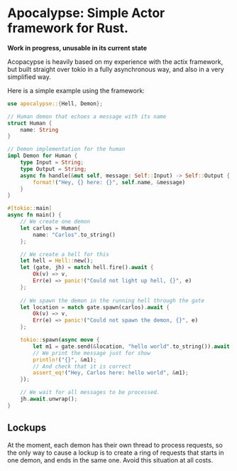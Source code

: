 # Apocalypse: Simple Actor framework for Rust.

**Work in progress, unusable in its current state**

Acopacypse is heavily based on my experience with the actix framework, but built straight over tokio in a fully asynchronous way, and also in a very simplified way.

Here is a simple example using the framework:

```rust
use apocalypse::{Hell, Demon};

// Human demon that echoes a message with its name
struct Human {
    name: String
}

// Demon implementation for the human
impl Demon for Human {
    type Input = String;
    type Output = String;
    async fn handle(&mut self, message: Self::Input) -> Self::Output {
        format!("Hey, {} here: {}", self.name, &message)
    }
}

#[tokio::main]
async fn main() {
    // We create one demon
    let carlos = Human{
        name: "Carlos".to_string()
    };

    // We create a hell for this
    let hell = Hell::new();
    let (gate, jh) = match hell.fire().await {
        Ok(v) => v,
        Err(e) => panic!("Could not light up hell, {}", e)
    };
    
    // We spawn the demon in the running hell through the gate
    let location = match gate.spawn(carlos).await {
        Ok(v) => v,
        Err(e) => panic!("Could not spawn the demon, {}", e)
    };

    tokio::spawn(async move {
        let m1 = gate.send(&location, "hello world".to_string()).await.unwrap();
        // We print the message just for show
        println!("{}", &m1);
        // And check that it is correct
        assert_eq!("Hey, Carlos here: hello world", &m1);
    });

    // We wait for all messages to be processed.
    jh.await.unwrap();
}
```

## Lockups

At the moment, each demon has their own thread to process requests, so the only way to cause a lockup is to create a ring of requests that starts in one demon, and ends in the same one. Avoid this situation at all costs.